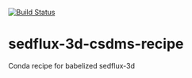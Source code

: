 [![Build
Status](https://travis-ci.org/csdms-stack/sedflux-3d-csdms-recipe.svg?branch=master)](https://travis-ci.org/csdms-stack/sedflux-3d-csdms-recipe)

# sedflux-3d-csdms-recipe
Conda recipe for babelized sedflux-3d
